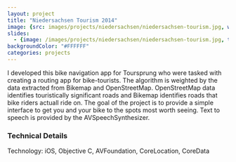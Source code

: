 ```yaml
---
layout: project
title: "Niedersachsen Tourism 2014"
image: {src: images/projects/niedersachsen/niedersachsen-tourism.jpg, width: 500, height: 281, title: "Niedersachsen Tourism Screenshots"}
slides:
  - {image: /images/projects/niedersachsen/niedersachsen-tourism.jpg, title: "Bike Navigation App - Niedersachsen Tourism"}
backgroundColor: "#FFFFFF"
categories: projects
---
```

I developed this bike navigation app for Toursprung who were tasked with creating a routing app for bike-tourists. The algorithm is weighted by the data extracted from Bikemap and OpenStreetMap. OpenStreetMap data identifies touristically significant roads and Bikemap identifies roads that bike riders actuall ride on. The goal of the project is to provide a simple interface to get you and your bike to the spots most worth seeing. Text to speech is provided by the AVSpeechSynthesizer.

### Technical Details
Technology: iOS, Objective C, AVFoundation, CoreLocation, CoreData
